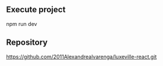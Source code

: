 ## Execute project
npm run dev

## Repository
https://github.com/2011Alexandrealvarenga/luxeville-react.git